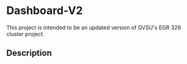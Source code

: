 # Dashboard-V2
This project is intended to be an updated version of GVSU's EGR 326 cluster project.

## Description
